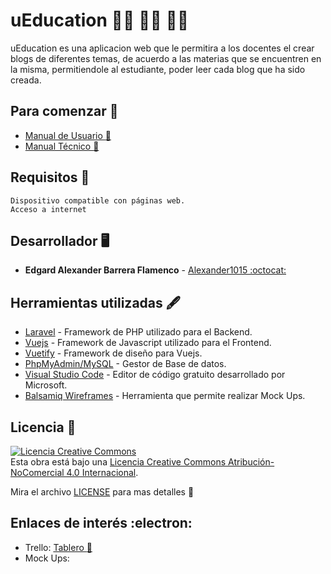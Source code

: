 # uEducation :student: :man_student: :woman_student:
uEducation es una aplicacion web que le permitira a los docentes el crear blogs de diferentes temas, de acuerdo a las materias que se encuentren en la misma, permitiendole al estudiante, poder leer cada blog que ha sido creada.

## Para comenzar :school:
* [Manual de Usuario :boy:]()
* [Manual Técnico :construction_worker:]()

## Requisitos :eyes:
```
Dispositivo compatible con páginas web.
Acceso a internet
```

## Desarrollador :desktop_computer:
* **Edgard Alexander Barrera Flamenco** - [Alexander1015 :octocat:](https://github.com/Alexander1015)

## Herramientas utilizadas :fountain_pen:
* [Laravel](https://laravel.com/) - Framework de PHP utilizado para el Backend.
* [Vuejs](https://vuejs.org/) - Framework de Javascript utilizado para el Frontend.
* [Vuetify](https://vuetifyjs.com/en/) - Framework de diseño para Vuejs.
* [PhpMyAdmin/MySQL](https://www.phpmyadmin.net/) - Gestor de Base de datos.
* [Visual Studio Code](https://code.visualstudio.com/) - Editor de código gratuito desarrollado por Microsoft.
* [Balsamiq Wireframes](https://balsamiq.com/wireframes/) - Herramienta que permite realizar Mock Ups.

## Licencia :memo:
<a rel="license" href="http://creativecommons.org/licenses/by-nc/4.0/"><img alt="Licencia Creative Commons" style="border-width:0" src="https://i.creativecommons.org/l/by-nc/4.0/88x31.png" /></a><br />Esta obra está bajo una <a rel="license" href="http://creativecommons.org/licenses/by-nc/4.0/">Licencia Creative Commons Atribución-NoComercial 4.0 Internacional</a>.

Mira el archivo [LICENSE]() para mas detalles :scroll:

## Enlaces de interés :electron:
* Trello: [Tablero :bookmark:](https://trello.com/b/yRHovYdy/ueducation)
* Mock Ups: []()
